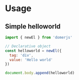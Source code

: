 # Usage

## Simple helloworld

```js
import { newEl } from 'domerjs'

// Declarative object
const helloworld = newEl({
  tag: 'div',
  value: 'Hello world'
})

document.body.append(helloworld)
```
